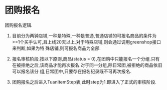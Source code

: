 团购报名
===

团购报名逻辑.

1. 目前分为两钟店铺,一种是特殊,一种是普通,普通店铺的可报名商品的条件为 >=1个买手认可,且上线20天以上.对于特殊店铺,则会通过调用greenshop接口来判断,如果为特
殊店铺,则可报名商品为全部.

2. 报名审核阶段.按以下原则,商品(status = 0),在团购中只能报名一个分组.只有在被拒绝之后,该商品才能再次报名.对于同一分组,除日常团,被拒绝的商品依旧可以报名该分
组,日常团中,只要存在报名纪录既不可再次报名.

3. 团购报名之后进入TuanItemStep表,此时step为1.即进入了正式的审核阶段.

